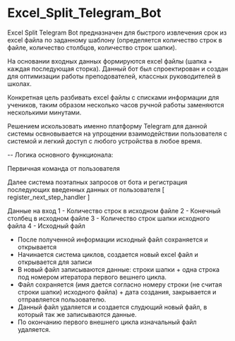 # Excel_Split_Telegram_Bot

Excel Split Telegram Bot предназначен для быстрого извлечения срок из excel файла по заданному шаблону
(определяется количество строк в файле, количество столбцов, количество строк шапки).

На основании входных данных формируются excel файлы (шапка + каждая последующая сторка).
Данный бот был спроектирован и создан для оптимизации работы преподователей, классных руководителей в школах.

Конкретная цель разбивать excel файлы с списками информации для учеников, таким образом несколько часов ручной работы
заменяются несколькими минутами.

Решением искользовать именно платформу Telegram для данной системы освновывается на упрощении взаимодействии
пользователя с системой и легкий доступ с любого устройства в любое время.



-- Логика основного функционала:

Первичная команда от пользователя

Далее система поэтапных запросов от бота и регистрация последующих введенных данных от пользователя
[ register_next_step_handler ]

Данные на вход
1 - Количество строк в исходном файле
2 - Конечный столбец в исходном файле
3 - Количество строк шапки исходного файла
4 - Исходный файл

- После полученной информации исходный файл сохраняется и открывается
- Начинается система циклов, создается новый excel файл и открывается для записи
- В новый файл записываются данные: строки шапки + одна строка под номером итератора первого вешнего цикла.
- Файл сохраняется (имя дается согласно номеру строки (не считая строки шапки) исходного файла) + дата создания,
  закрывается и отправляется пользователю.
- Данный файл удаляется и создается слудющий новый файл, в который так же записываются данные.
- По окончанию первого внешнего цикла изначальный файл удаляется.
